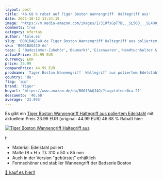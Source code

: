```yaml
---
layout: post
title: '46.68 % rabat auf Tiger Boston Wannengriff  Haltegriff aus'
date: 2021-10-12 11:24:19
image: 'https://m.media-amazon.com/images/I/31RfsGpT7DL._SL500_._SL400_.jpg'
comments: true
category: ofertas
author: 'tole.es'
slug: 'B001BAQJ4O-de Tiger Boston Wannengriff Haltegriff aus poliertem Edelstahl'
sku: 'B001BAQJ4O-de'
tags: [ 'Badezimmer-Zubehör','Baumarkt','Eisenwaren','Handtuchhalter & -stangen','tiger', ]
actualPrice: 23.99 EUR
currency: EUR
price: 23.99
comparePrice: 44.99 EUR
prodname: 'Tiger Boston Wannengriff  Haltegriff aus poliertem Edelstahl'
country: 'de'
flag: '🇩🇪'
brand: 'Tiger'
buyurl: 'https://www.amazon.de/dp/B001BAQJ4O/?tag=tolees0ca-21'
descuento: '46.68'
average: '23.995'
---
```


Es gibt ein [Tiger Boston Wannengriff  Haltegriff aus poliertem Edelstahl](https://www.amazon.de/dp/B001BAQJ4O/?tag=tolees0ca-21) mit aktuellem Preis 23.99 EUR (original: 44.99 EUR) 46.68 % Rabatt hier:

[![Tiger Boston Wannengriff  Haltegriff aus](https://m.media-amazon.com/images/I/31RfsGpT7DL._SL500_._SL400_.jpg)](https://www.amazon.de/dp/B001BAQJ4O/?tag=tolees0ca-21)

ℹ️:

- Material: Edelstahl poliert
- Maße (B x H x T): 310 x 50 x 85 mm
- Auch in der Version "gebürstet" erhältlich
- Formschöner und stabiler Wannengriff der Badserie Boston

[🛒 kauf es hier!!](https://www.amazon.de/dp/B001BAQJ4O/?tag=tolees0ca-21)
